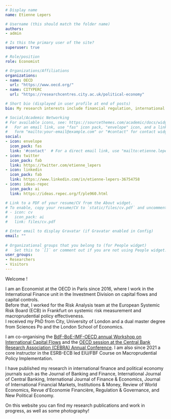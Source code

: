 ```yaml
---
# Display name
name: Etienne Lepers

# Username (this should match the folder name)
authors:
- admin

# Is this the primary user of the site?
superuser: true

# Role/position
role: Economist

# Organizations/Affiliations
organizations:
- name: OECD
  url: "https://www.oecd.org/"
- name: CITYPERC
  url: "https://researchcentres.city.ac.uk/political-economy"

# Short bio (displayed in user profile at end of posts)
bio: My research interests include financial regulation, international macroeconomics, and political economy.

# Social/Academic Networking
# For available icons, see: https://sourcethemes.com/academic/docs/widgets/#icons
#   For an email link, use "fas" icon pack, "envelope" icon, and a link in the
#   form "mailto:your-email@example.com" or "#contact" for contact widget.
social:
- icon: envelope
  icon_pack: fas
  link: '#contact'  # For a direct email link, use "mailto:etienne.lepers@oecd.org".
- icon: twitter
  icon_pack: fab
  link: https://twitter.com/etienne_lepers
- icon: linkedin
  icon_pack: fab
  link: https://www.linkedin.com/in/etienne-lepers-36754758
- icon: ideas-repec
  icon_pack: ai
  link: https://ideas.repec.org/f/ple960.html

# Link to a PDF of your resume/CV from the About widget.
# To enable, copy your resume/CV to `static/files/cv.pdf` and uncomment the lines below.  
# - icon: cv
#   icon_pack: ai
#   link: files/cv.pdf

# Enter email to display Gravatar (if Gravatar enabled in Config)
email: ""
  
# Organizational groups that you belong to (for People widget)
#   Set this to `[]` or comment out if you are not using People widget.  
user_groups:
- Researchers
- Visitors
---
```


Welcome !

I am an Economist at the OECD in Paris since 2016, where I work in the International Finance unit in the Investment Division on capital flows and capital controls.  
Before that, I worked for the Risk Analysis team at the European Systemic Risk Board (ECB) in Frankfurt on systemic risk measurement and macroprudential policy effectiveness.  
I received my PhD from City, University of London and a dual master degree from Sciences Po and the London School of Economics. 

I am co-organising the [BdF-BoE-IMF-OECD annual Workshop on International Capital Flows](https://www.oecd.org/investment/investment-policy/capital-flows-workshop.htm) and the [OECD session at the Central Bank Research Association (CEBRA) Annual Conference](https://gcfp.mit.edu/the-cebra-2021-annual-meeting-at-mit-gcfp/). I am also since 2021 a core instructor in the ESRB-ECB led EIU/FBF Course on Macroprudential Policy Implementation. 

I have published my research in international finance and political economy journals such as the Journal of Banking and Finance, International Journal of Central Banking, International Journal of Finance & Economics, Journal of International Financial Markets, Institutions & Money, Review of World Economics, Revue d'Economie Financière, Regulation & Governance, and New Political Economy. 

On this website you can find my research publications and work in progress, as well as some photography!
